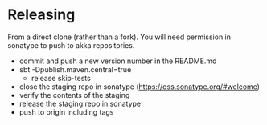 # Releasing

From a direct clone (rather than a fork). You will need permission in sonatype to push to akka repositories.

* commit and push a new version number in the README.md
* sbt -Dpublish.maven.central=true
  * release skip-tests
* close the staging repo in sonatype (https://oss.sonatype.org/#welcome)
* verify the contents of the staging
* release the staging repo in sonatype
* push to origin including tags
